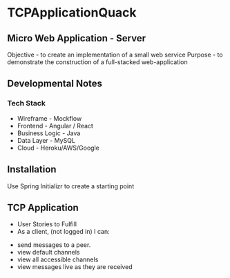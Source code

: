 # TCPApplicationQuack

## Micro Web Application - Server

Objective - to create an implementation of a small web service
Purpose - to demonstrate the construction of a full-stacked web-application


## Developmental Notes

### Tech Stack

* Wireframe - Mockflow
* Frontend - Angular / React
* Business Logic - Java
* Data Layer - MySQL
* Cloud - Heroku/AWS/Google


## Installation

Use Spring Initializr to create a starting point

## TCP Application

* User Stories to Fulfill
* As a client, (not logged in) I can:
 - send messages to a peer.
 - view default channels
 - view all accessible channels
 - view messages live as they are received
